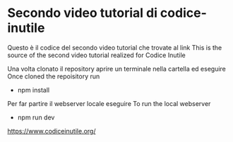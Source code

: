 # Secondo video tutorial di codice-inutile

Questo è il codice del secondo video tutorial che trovate al link
This is the source of the second video tutorial realized for Codice Inutile


Una volta clonato il repository aprire un terminale nella cartella ed eseguire
Once cloned the repoisitory run

* npm install

Per far partire il webserver locale eseguire
To run the local webserver

* npm run dev

https://www.codiceinutile.org/
